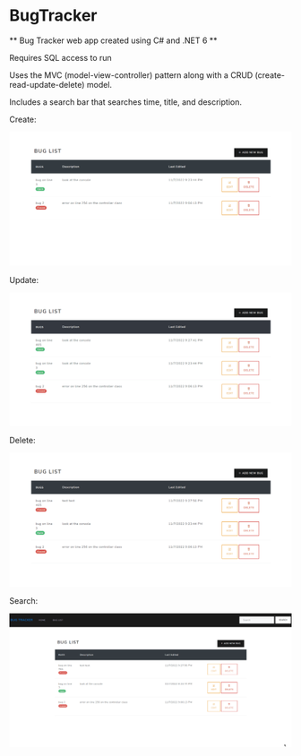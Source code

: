 # BugTracker
 ** Bug Tracker web app created using C# and .NET 6 **

Requires SQL access to run

Uses the MVC (model-view-controller) pattern along with a CRUD (create-read-update-delete) model.

Includes a search bar that searches time, title, and description.

Create:
<p align="center">
<img src="gifs/Add2.gif">

Update:
<p align="center">
<img src="gifs/Edit2.gif">

Delete:
<p align="center">
<img src="gifs/Delete2.gif">

Search:
<p align="center">
<img src="gifs/Search1.gif">
